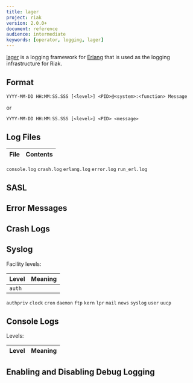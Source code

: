 ```yaml
---
title: lager
project: riak
version: 2.0.0+
document: reference
audience: intermediate
keywords: [operator, logging, lager]
---
```


[lager](https://github.com/basho/lager) is a logging framework for
[Erlang](http://www.erlang.org/) that is used as the logging
infrastructure for Riak.

## Format

`YYYY-MM-DD HH:MM:SS.SSS [<level>] <PID>@<system>:<function> Message`

or

`YYYY-MM-DD HH:MM:SS.SSS [<level>] <PID> <message>`

## Log Files

File | Contents
:----|:--------
`console.log`
`crash.log`
`erlang.log`
`error.log`
`run_erl.log`

## SASL

## Error Messages

## Crash Logs

## Syslog

Facility levels:

Level | Meaning
:-----|:-------
`auth` |
`authpriv`
`clock`
`cron`
`daemon`
`ftp`
`kern`
`lpr`
`mail`
`news`
`syslog`
`user`
`uucp`


## Console Logs

Levels:

Level | Meaning
:-----|:------

## Enabling and Disabling Debug Logging


